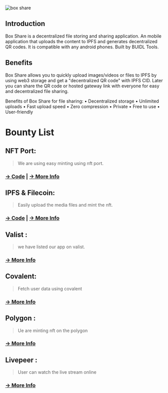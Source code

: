 ![box share](https://user-images.githubusercontent.com/102347045/192471753-97a9b33c-c555-4620-a089-095713c620b4.png)


## Introduction

Box Share is a decentralized file storing and sharing application. An mobile application that uploads the content to IPFS and generates decentralized QR codes. It is compatible with any android phones. Built by BUIDL Tools.

## Benefits

Box Share allows you to quickly upload images/videos or files to IPFS by using web3 storage and get a "decentralized QR code" with IPFS CID. Later you can share the QR code or hosted gateway link with everyone for easy and decentralized file sharing.
      
Benefits of Box Share for file sharing:
  • Decentralized storage
  • Unlimited uploads
  • Fast upload speed
  • Zero compression
  • Private
  • Free to use
  • User-friendly

# Bounty List 

## NFT Port: 
> We are using easy minting using nft port.
### [&#8594; Code](https://github.com/xcryptoshadow/BoxShare/blob/63534549becb3424aef62f10ce1bfeeeafe21c03/lib/services/mint_service.dart) | [&#8594; More Info](https://github.com/xcryptoshadow/BoxShare/blob/main/nftport.md)




## IPFS & Filecoin: 
> Easily upload the media files and mint the nft.
### [&#8594; Code](https://github.com/xcryptoshadow/BoxShare/blob/63534549becb3424aef62f10ce1bfeeeafe21c03/lib/services/mint_service.dart) | [&#8594; More Info](https://github.com/xcryptoshadow/BoxShare/blob/main/ipfs.md)

## Valist :  
> we have listed our app on valist. 
### [&#8594; More Info](https://github.com/xcryptoshadow/BoxShare/blob/main/covalent.md)

## Covalent: 
> Fetch user data using covalent
### [&#8594; More Info](https://github.com/xcryptoshadow/BoxShare/blob/main/covalent.md)

## Polygon : 
> Ue are minting nft on the polygon
### [&#8594; More Info](https://github.com/xcryptoshadow/BoxShare/blob/main/polygon.md)

## Livepeer  : 
> User can watch the live stream online
### [&#8594; More Info](https://github.com/xcryptoshadow/BoxShare/blob/main/livepeer.md)


